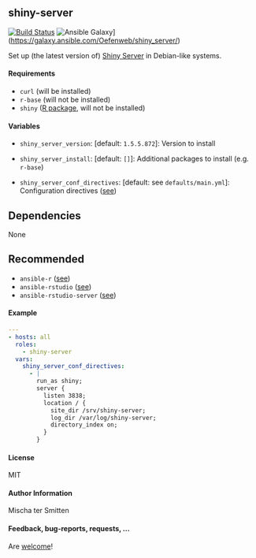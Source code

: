 ## shiny-server

[![Build Status](https://travis-ci.org/Oefenweb/ansible-shiny-server.svg?branch=master)](https://travis-ci.org/Oefenweb/ansible-shiny-server)
![Ansible Galaxy](http://img.shields.io/badge/ansible--galaxy-shiny--server-blue.svg)](https://galaxy.ansible.com/Oefenweb/shiny_server/)

Set up (the latest version of) [Shiny Server](https://www.rstudio.com/products/shiny/shiny-server/) in Debian-like systems.

#### Requirements

* `curl` (will be installed)
* `r-base` (will not be installed)
* `shiny` ([R package](https://cran.r-project.org/web/packages/shiny/index.html), will not be installed)

#### Variables

* `shiny_server_version`: [default: `1.5.5.872`]: Version to install
* `shiny_server_install`: [default: `[]`]: Additional packages to install (e.g. `r-base`)

* `shiny_server_conf_directives`: [default: see `defaults/main.yml`]: Configuration directives ([see](http://docs.rstudio.com/shiny-server/#default-configuration))

## Dependencies

None

## Recommended

* `ansible-r` ([see](https://github.com/Oefenweb/ansible-r))
* `ansible-rstudio` ([see](https://github.com/Oefenweb/ansible-rstudio))
* `ansible-rstudio-server` ([see](https://github.com/Oefenweb/ansible-rstudio-server))

#### Example

```yaml
---
- hosts: all
  roles:
    - shiny-server
  vars:
    shiny_server_conf_directives:
      - |
        run_as shiny;
        server {
          listen 3838;
          location / {
            site_dir /srv/shiny-server;
            log_dir /var/log/shiny-server;
            directory_index on;
          }
        }

```

#### License

MIT

#### Author Information

Mischa ter Smitten

#### Feedback, bug-reports, requests, ...

Are [welcome](https://github.com/Oefenweb/ansible-shiny-server/issues)!
